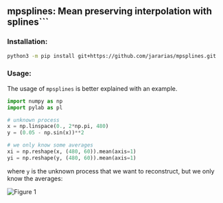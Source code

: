 ## mpsplines: Mean preserving interpolation with splines```

### Installation:

```bash
python3 -m pip install git+https://github.com/jararias/mpsplines.git
```

### Usage:

The usage of ```mpsplines``` is better explained with an example.

```python
import numpy as np
import pylab as pl

# unknown process
x = np.linspace(0., 2*np.pi, 480)
y = (0.05 - np.sin(x))**2

# we only know some averages
xi = np.reshape(x, (480, 60)).mean(axis=1)
yi = np.reshape(y, (480, 60)).mean(axis=1)
```

where ```y``` is the unknown process that we want to reconstruct, but we only know the averages:

![Figure 1](https://github.com/jararias/mpsplines/assets/figure_01.png)

